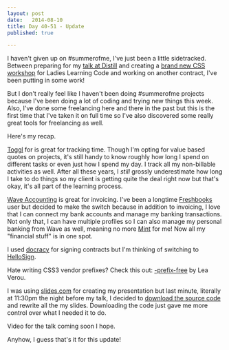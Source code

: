 ```yaml
---
layout: post
date:   2014-08-10
title: Day 40-51 - Update
published: true

---
```


I haven't given up on #summerofme, I've just been a little sidetracked. Between preparing for my [talk at Distill](https://distill.engineyard.com/) and creating a [brand new CSS workshop](http://learninglabs.org/events/css-fundamentals-beginners/) for Ladies Learning Code and working on another contract, I've been putting in some work!

But I don't really feel like I haven't been doing #summerofme projects because I've been doing a lot of coding and trying new things this week.  Also, I've done some freelancing here and there in the past but this is the first time that I've taken it on full time so I've also discovered some really great tools for freelancing as well.

Here's my recap.

[Toggl](https://www.toggl.com/) for is great for tracking time. Though I'm opting for value based quotes on projects, it's still handy to know roughly how long I spend on different tasks or even just how I spend my day. I track all my non-billable activities as well.  After all these years, I *still* grossly underestimate how long I take to do things so my client is getting quite the deal right now but that's okay, it's all part of the learning process.

[Wave Accounting](https://www.waveapps.com/) is great for invoicing.  I've been a longtime [Freshbooks](http://www.freshbooks.com/) user but decided to make the switch because in addition to invoicing, I love that I can connect my bank accounts and manage my banking transactions. Not only that, I can have multiple profiles so I can also manage my personal banking from Wave as well, meaning no more [Mint](https://www.mint.com/) for me! Now all my "financial stuff" is in one spot.

I used [docracy](http://www.docracy.com/) for signing contracts but I'm thinking of switching to [HelloSign](https://www.hellosign.com/).


Hate writing CSS3 vendor prefixes? Check this out: [-prefix-free](http://leaverou.github.io/prefixfree/) by Lea Verou.

I was using [slides.com](slides.com) for creating my presentation but last minute, literally at 11:30pm the night before my talk, I decided to [download the source code](http://lab.hakim.se/reveal-js/#/) and rewrite all the my slides.  Downloading the code just gave me more control over what I needed it to do. 

Video for the talk coming soon I hope.

Anyhow, I guess that's it for this update!